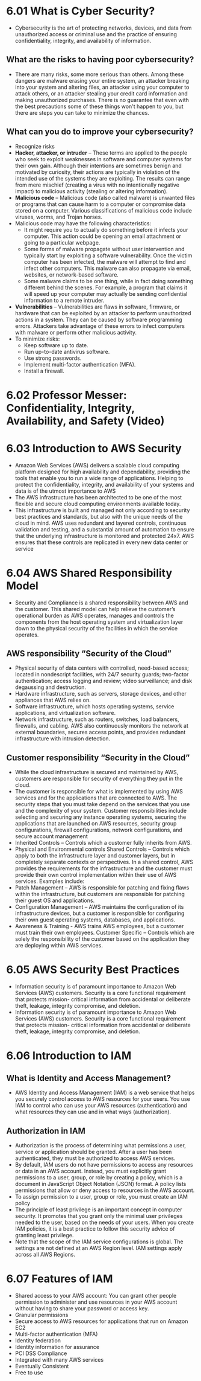 # 6.01 What is Cyber Security?

* Cybersecurity is the art of protecting networks, devices, and data from unauthorized access or criminal use and the practice of ensuring confidentiality, integrity, and availability of information.

## What are the risks to having poor cybersecurity?
* There are many risks, some more serious than others. Among these dangers are malware erasing your entire system, an attacker breaking into your system and altering files, an attacker using your computer to attack others, or an attacker stealing your credit card information and making unauthorized purchases. There is no guarantee that even with the best precautions some of these things won't happen to you, but there are steps you can take to minimize the chances.

## What can you do to improve your cybersecurity?

* Recognize risks
* **Hacker, attacker, or intruder** – These terms are applied to the people who seek to exploit weaknesses in software and computer systems for their own gain. Although their intentions are sometimes benign and motivated by curiosity, their actions are typically in violation of the intended use of the systems they are exploiting. The results can range from mere mischief (creating a virus with no intentionally negative impact) to malicious activity (stealing or altering information).
* **Malicious code** – Malicious code (also called malware) is unwanted files or programs that can cause harm to a computer or compromise data stored on a computer. Various classifications of malicious code include viruses, worms, and Trojan horses.
* Malicious code may have the following characteristics:
  * It might require you to actually do something before it infects your computer. This action could be opening an email attachment or going to a particular webpage.
  * Some forms of malware propagate without user intervention and typically start by exploiting a software vulnerability. Once the victim computer has been infected, the malware will attempt to find and infect other computers. This malware can also propagate via email, websites, or network-based software.
  * Some malware claims to be one thing, while in fact doing something different behind the scenes. For example, a program that claims it will speed up your computer may actually be sending confidential information to a remote intruder.
* **Vulnerabilities** – Vulnerabilities are flaws in software, firmware, or hardware that can be exploited by an attacker to perform unauthorized actions in a system. They can be caused by software programming errors. Attackers take advantage of these errors to infect computers with malware or perform other malicious activity.
* To minimize risks:
  * Keep software up to date.
  * Run up-to-date antivirus software.
  * Use strong passwords.
  * Implement multi-factor authentication (MFA).
  * Install a firewall.

# 6.02 Professor Messer: Confidentiality, Integrity, Availability, and Safety (Video)
# 6.03 Introduction to AWS Security
* Amazon Web Services (AWS) delivers a scalable cloud computing platform designed 
for high availability and dependability, providing the tools that enable you to run a wide 
range of applications. Helping to protect the confidentiality, integrity, and availability of 
your systems and data is of the utmost importance to AWS
* The AWS infrastructure has been architected to be one of the most flexible and secure 
cloud computing environments available today.
* This infrastructure is built and managed not only according to security best practices 
and standards, but also with the unique needs of the cloud in mind. AWS uses 
redundant and layered controls, continuous validation and testing, and a substantial 
amount of automation to ensure that the underlying infrastructure is monitored and 
protected 24x7. AWS ensures that these controls are replicated in every new data 
center or service

# 6.04 AWS Shared Responsibility Model
* Security and Compliance is a shared responsibility between AWS and the customer. This shared model can help relieve the customer’s operational burden as AWS operates, manages and controls the components from the host operating system and virtualization layer down to the physical security of the facilities in which the service operates. 

## AWS responsibility “Security of the Cloud”
* Physical security of data centers with controlled, need-based access; located in nondescript facilities, with 24/7 security guards; two-factor authentication; access logging and review; video surveillance; and disk degaussing and destruction.
* Hardware infrastructure, such as servers, storage devices, and other appliances that AWS relies on.
* Software infrastructure, which hosts operating systems, service applications, and virtualization software.
* Network infrastructure, such as routers, switches, load balancers, firewalls, and cabling. AWS also continuously monitors the network at external boundaries, secures access points, and provides redundant infrastructure with intrusion detection.

## Customer responsibility “Security in the Cloud”
* While the cloud infrastructure is secured and maintained by AWS, customers are responsible for security of everything they put in the cloud.
* The customer is responsible for what is implemented by using AWS services and for the applications that are connected to AWS. The security steps that you must take depend on the services that you use and the complexity of your system. Customer responsibilities include selecting and securing any instance operating systems, securing the applications that are launched on AWS resources, security group configurations, firewall configurations, network configurations, and secure account management
* Inherited Controls – Controls which a customer fully inherits from AWS.
* Physical and Environmental controls
Shared Controls – Controls which apply to both the infrastructure layer and customer layers, but in completely separate contexts or perspectives. In a shared control, AWS provides the requirements for the infrastructure and the customer must provide their own control implementation within their use of AWS services. Examples include:
* Patch Management – AWS is responsible for patching and fixing flaws within the infrastructure, but customers are responsible for patching their guest OS and applications.
* Configuration Management – AWS maintains the configuration of its infrastructure devices, but a customer is responsible for configuring their own guest operating systems, databases, and applications.
* Awareness & Training - AWS trains AWS employees, but a customer must train their own employees.
Customer Specific – Controls which are solely the responsibility of the customer based on the application they are deploying within AWS services.

# 6.05 AWS Security Best Practices
* Information security is of paramount importance to Amazon Web Services (AWS) 
customers. Security is a core functional requirement that protects mission- critical 
information from accidental or deliberate theft, leakage, integrity compromise, and 
deletion. 
* Information security is of paramount importance to Amazon Web Services (AWS) 
customers. Security is a core functional requirement that protects mission- critical 
information from accidental or deliberate theft, leakage, integrity compromise, and 
deletion. 

# 6.06 Introduction to IAM
## What is Identity and Access Management?
* AWS Identity and Access Management (IAM) is a web service that helps you securely control access to AWS resources for your users. You use IAM to control who can use your AWS resources (authentication) and what resources they can use and in what ways (authorization).

## Authorization in IAM
* Authorization is the process of determining what permissions a user, service or application should be granted. After a user has been authenticated, they must be authorized to access AWS services.
* By default, IAM users do not have permissions to access any resources or data in an AWS account. Instead, you must explicitly grant permissions to a user, group, or role by creating a policy, which is a document in JavaScript Object Notation (JSON) format. A policy lists permissions that allow or deny access to resources in the AWS account.
* To assign permission to a user, group or role, you must create an IAM policy
* The principle of least privilege is an important concept in computer security. It promotes that you grant only the minimal user privileges needed to the user, based on the needs of your users. When you create IAM policies, it is a best practice to follow this security advice of granting least privilege. 
* Note that the scope of the IAM service configurations is global. The settings are not defined at an AWS Region level. IAM settings apply across all AWS Regions.

# 6.07 Features of IAM
* Shared access to your AWS account: You can grant other people permission to administer and use resources in your AWS account without having to share your password or access key.
* Granular permissions
* Secure access to AWS resources for applications that run on Amazon EC2
* Multi-factor authentication (MFA)
* Identity federation
* Identity information for assurance
* PCI DSS Compliance
* Integrated with many AWS services
* Eventually Consistent
* Free to use

